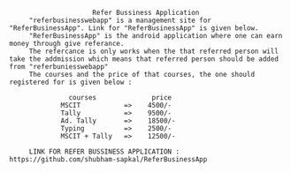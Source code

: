                          Refer Bussiness Application
         "referbusinesswebapp" is a management site for "ReferBusinessApp". Link for "ReferBusinessApp" is given below.
         "ReferBusinessApp" is the android application where one can earn money through give referance. 
         The refercance is only works when the that referred person will take the addmission which means that referred person should be added from "referbuniesswebapp" 
         The courses and the price of that courses, the one should registered for is given below : 
          
                   courses              price
                 MSCIT           =>    4500/-
                 Tally           =>    9500/-
                 Ad. Tally       =>    18500/-
                 Typing          =>    2500/-
                 MSCIT + Tally   =>    12500/-

         LINK FOR REFER BUSSINESS APPLICATION : https://github.com/shubham-sapkal/ReferBusinessApp
         
